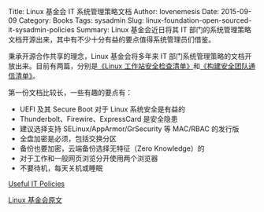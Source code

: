 ﻿Title: Linux 基金会 IT 系统管理策略文档
Author: lovenemesis
Date: 2015-09-09
Category: Books
Tags: sysadmin
Slug: linux-foundation-open-sourced-it-sysadmin-policies
Summary: Linux 基金会近日将其 IT 部门的系统管理策略文档开源出来，其中有不少十分有益的要点值得系统管理员们借鉴。

秉承开源合作共享的理念，Linux 基金会将多年来 IT 部门系统管理策略的文档开放出来。目前有两篇，分别是[《Linux 工作站安全检查清单》](https://github.com/lfit/itpol/blob/master/linux-workstation-security.md)和[《构建安全团队通信清单》](https://github.com/lfit/itpol/blob/master/trusted-team-communication.md)。

第一份文档比较长，一些有趣的要点有：

* UEFI 及其 Secure Boot 对于 Linux 系统安全是有益的
* Thunderbolt、Firewire、ExpressCard 是安全隐患
* 建议选择支持 SELinux/AppArmor/GrSecurity 等 MAC/RBAC 的发行版
* 全盘加密是必须，包括交换分区
* 备份也要加密，云端备份选择无特征（Zero Knowledge）的
* 对于工作和一般网页浏览分开使用两个浏览器
* 不要待机，每天关机或睡眠

[Useful IT Policies](https://github.com/lfit/itpol)

[Linux 基金会原文](http://www.linux.com/news/featured-blogs/167-amanda-mcpherson/850607-linux-foundation-sysadmins-open-source-their-it-policies)
